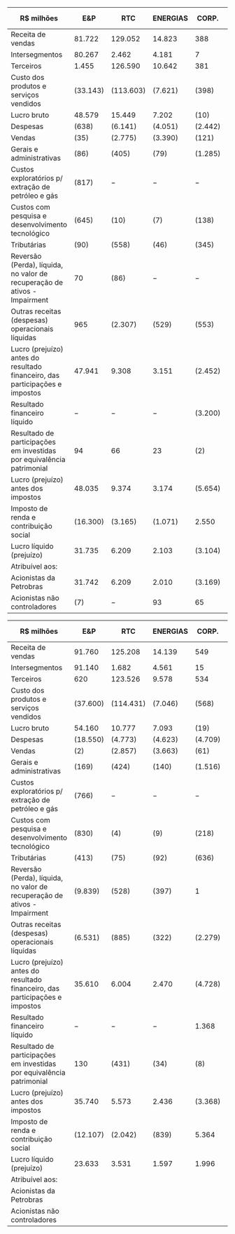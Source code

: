 |R$ milhões|E&P|RTC|ENERGIAS|CORP.|ELIMIN.|CONSOLI-DADO|
|---|---|---|---|---|---|---|
|Receita de vendas|81.722|129.052|14.823|388|(86.917)|139.068|
|Intersegmentos|80.267|2.462|4.181|7|(86.917)|−|
|Terceiros|1.455|126.590|10.642|381|−|139.068|
|Custo dos produtos e serviços vendidos|(33.143)|(113.603)|(7.621)|(398)|89.008|(65.757)|
|Lucro bruto|48.579|15.449|7.202|(10)|2.091|73.311|
|Despesas|(638)|(6.141)|(4.051)|(2.442)|(23)|(13.295)|
|Vendas|(35)|(2.775)|(3.390)|(121)|(23)|(6.344)|
|Gerais e administrativas|(86)|(405)|(79)|(1.285)|−|(1.855)|
|Custos exploratórios p/ extração de petróleo e gás|(817)|−|−|−|−|(817)|
|Custos com pesquisa e desenvolvimento tecnológico|(645)|(10)|(7)|(138)|−|(800)|
|Tributárias|(90)|(558)|(46)|(345)|−|(1.039)|
|Reversão (Perda), líquida, no valor de recuperação de ativos - Impairment|70|(86)|−|−|−|(16)|
|Outras receitas (despesas) operacionais líquidas|965|(2.307)|(529)|(553)|−|(2.424)|
|Lucro (prejuízo) antes do resultado financeiro, das participações e impostos|47.941|9.308|3.151|(2.452)|2.068|60.016|
|Resultado financeiro líquido|−|−|−|(3.200)|−|(3.200)|
|Resultado de participações em investidas por equivalência patrimonial|94|66|23|(2)|−|181|
|Lucro (prejuízo) antes dos impostos|48.035|9.374|3.174|(5.654)|2.068|56.997|
|Imposto de renda e contribuição social|(16.300)|(3.165)|(1.071)|2.550|(704)|(18.690)|
|Lucro líquido (prejuízo)|31.735|6.209|2.103|(3.104)|1.364|38.307|
|Atribuível aos:| | | | | | |
|Acionistas da Petrobras|31.742|6.209|2.010|(3.169)|1.364|38.156|
|Acionistas não controladores|(7)|−|93|65|−|151|

|R$ milhões|E&P|RTC|ENERGIAS|CORP.|ELIMIN.|CONSOLI-DADO|
|---|---|---|---|---|---|---|
|Receita de vendas|91.760|125.208|14.139|549|(97.398)|134.258|
|Intersegmentos|91.140|1.682|4.561|15|(97.398)|−|
|Terceiros|620|123.526|9.578|534|−|134.258|
|Custo dos produtos e serviços vendidos|(37.600)|(114.431)|(7.046)|(568)|98.013|(61.632)|
|Lucro bruto|54.160|10.777|7.093|(19)|615|72.626|
|Despesas|(18.550)|(4.773)|(4.623)|(4.709)|−|(32.655)|
|Vendas|(2)|(2.857)|(3.663)|(61)|−|(6.583)|
|Gerais e administrativas|(169)|(424)|(140)|(1.516)|−|(2.249)|
|Custos exploratórios p/ extração de petróleo e gás|(766)|−|−|−|−|(766)|
|Custos com pesquisa e desenvolvimento tecnológico|(830)|(4)|(9)|(218)|−|(1.061)|
|Tributárias|(413)|(75)|(92)|(636)|−|(1.216)|
|Reversão (Perda), líquida, no valor de recuperação de ativos - Impairment|(9.839)|(528)|(397)|1|−|(10.763)|
|Outras receitas (despesas) operacionais líquidas|(6.531)|(885)|(322)|(2.279)|−|(10.017)|
|Lucro (prejuízo) antes do resultado financeiro, das participações e impostos|35.610|6.004|2.470|(4.728)|615|39.971|
|Resultado financeiro líquido|−|−|−|1.368|−|1.368|
|Resultado de participações em investidas por equivalência patrimonial|130|(431)|(34)|(8)|−|(343)|
|Lucro (prejuízo) antes dos impostos|35.740|5.573|2.436|(3.368)|615|40.996|
|Imposto de renda e contribuição social|(12.107)|(2.042)|(839)|5.364|(209)|(9.833)|
|Lucro líquido (prejuízo)|23.633|3.531|1.597|1.996|406|31.163|
|Atribuível aos:| | | | | | |
|Acionistas da Petrobras| | | | | | |
|Acionistas não controladores| | | | | | |
